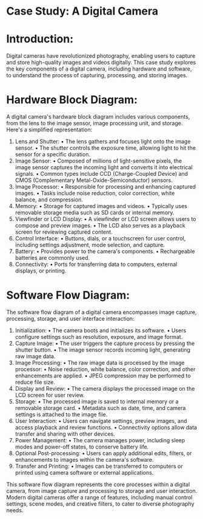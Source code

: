 # Case Study: A Digital Camera

# Introduction: 
Digital cameras have revolutionized photography, enabling users to capture and store high-quality images and videos digitally. This case study explores the key components of a digital camera, including hardware and software, to understand the process of capturing, processing, and storing images.

# Hardware Block Diagram:
A digital camera's hardware block diagram includes various components, from the lens to the image sensor, image processing unit, and storage. Here's a simplified representation:
1.	Lens and Shutter:
•	The lens gathers and focuses light onto the image sensor.
•	The shutter controls the exposure time, allowing light to hit the sensor for a specific duration.
2.	Image Sensor:
•	Composed of millions of light-sensitive pixels, the image sensor captures the incoming light and converts it into electrical signals.
•	Common types include CCD (Charge-Coupled Device) and CMOS (Complementary Metal-Oxide-Semiconductor) sensors.
3.	Image Processor:
•	Responsible for processing and enhancing captured images.
•	Tasks include noise reduction, color correction, white balance, and compression.
4.	Memory:
•	Storage for captured images and videos.
•	Typically uses removable storage media such as SD cards or internal memory.
5.	Viewfinder or LCD Display:
•	A viewfinder or LCD screen allows users to compose and preview images.
•	The LCD also serves as a playback screen for reviewing captured content.
6.	Control Interface:
•	Buttons, dials, or a touchscreen for user control, including settings adjustment, mode selection, and capture.
7.	Battery:
•	Provides power to the camera's components.
•	Rechargeable batteries are commonly used.
8.	Connectivity:
•	Ports for transferring data to computers, external displays, or printing.

# Software Flow Diagram:
The software flow diagram of a digital camera encompasses image capture, processing, storage, and user interface interaction:
 1.	Initialization:
•	The camera boots and initializes its software.
•	Users configure settings such as resolution, exposure, and image format.
2.	Capture Image:
•	The user triggers the capture process by pressing the shutter button.
•	The image sensor records incoming light, generating raw image data.
3.	Image Processing:
•	The raw image data is processed by the image processor:
•	Noise reduction, white balance, color correction, and other enhancements are applied.
•	JPEG compression may be performed to reduce file size.
4.	Display and Review:
•	The camera displays the processed image on the LCD screen for user review.
5.	Storage:
•	The processed image is saved to internal memory or a removable storage card.
•	Metadata such as date, time, and camera settings is attached to the image file.
6.	User Interaction:
•	Users can navigate settings, preview images, and access playback and review functions.
•	Connectivity options allow data transfer and sharing with other devices.
7.	Power Management:
•	The camera manages power, including sleep modes and power-off states, to conserve battery life.
8.	Optional Post-processing:
•	Users can apply additional edits, filters, or enhancements to images within the camera's software.
9.	Transfer and Printing:
•	Images can be transferred to computers or printed using camera software or external applications.

This software flow diagram represents the core processes within a digital camera, from image capture and processing to storage and user interaction. Modern digital cameras offer a range of features, including manual control settings, scene modes, and creative filters, to cater to diverse photography needs.


